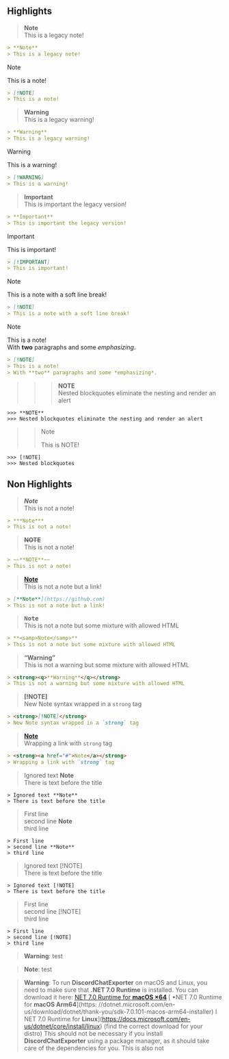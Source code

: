 ## Highlights

> **Note**  
> This is a legacy note!

```markdown
> **Note**  
> This is a legacy note!
```

> [!NOTE]  
> This is a note!

```markdown
> [!NOTE]  
> This is a note!
```

> **Warning**  
> This is a legacy warning!

```markdown
> **Warning**  
> This is a legacy warning!
```

> [!WARNING]  
> This is a warning!

```markdown
> [!WARNING]  
> This is a warning!
```

> **Important**  
> This is important the legacy version!

```markdown
> **Important**  
> This is important the legacy version!
```

> [!IMPORTANT]  
> This is important!

```markdown
> [!IMPORTANT]  
> This is important!
```

> [!NOTE]
> This is a note with a soft line break!

```markdown
> [!NOTE]
> This is a note with a soft line break!
```

> [!NOTE]  
> This is a note!  
> With **two** paragraphs and some *emphasizing*.

```markdown
> [!NOTE]  
> This is a note!
> With **two** paragraphs and some *emphasizing*.
```

>>> **NOTE**  
>>> Nested blockquotes eliminate the nesting and render an alert

```
>>> **NOTE**  
>>> Nested blockquotes eliminate the nesting and render an alert
```

>>> [!NOTE]  
>>> This is NOTE!

```
>>> [!NOTE]  
>>> Nested blockquotes
```

## Non Highlights

> ***Note***  
> This is not a note!

```markdown
> ***Note***  
> This is not a note!
```

> ~~**NOTE**~~  
> This is not a note!

```markdown
> ~~**NOTE**~~  
> This is not a note!
```

> [**Note**](https://github.com)  
> This is not a note but a link!

```markdown
> [**Note**](https://github.com)  
> This is not a note but a link!
```

> **<samp>Note</samp>**  
> This is not a note but some mixture with allowed HTML

```markdown
> **<samp>Note</samp>**  
> This is not a note but some mixture with allowed HTML
```

> <strong><q>**Warning**</q></strong>  
> This is not a warning but some mixture with allowed HTML

```markdown
> <strong><q>**Warning**</q></strong>  
> This is not a warning but some mixture with allowed HTML
```

> <strong>[!NOTE]</strong>  
> New Note syntax wrapped in a `strong` tag

```markdown
> <strong>[!NOTE]</strong>  
> New Note syntax wrapped in a `strong` tag
```

> <strong><a href="#">Note</a></strong>  
> Wrapping a link with `strong` tag

```markdown
> <strong><a href="#">Note</a></strong>  
> Wrapping a link with `strong` tag
```

> Ignored text **Note**  
> There is text before the title

```
> Ignored text **Note**  
> There is text before the title
```

> First line   
> second line **Note**  
> third line

```
> First line   
> second line **Note**  
> third line
```

> Ignored text [!NOTE]  
> There is text before the title

```
> Ignored text [!NOTE]  
> There is text before the title
```

> First line   
> second line [!NOTE]  
> third line

```
> First line   
> second line [!NOTE]  
> third line
```

> **Warning**:
> test

> **Note**:
> test


> **Warning**:
> To run **DiscordChatExporter** on macOS and Linux, you need to make sure that **.NET 7.0 Runtime** is installed.
> You can download it here:
[ NET 7.0 Runtime for **macOS ×64**](https://dotnet.microsoft.com/en-us/download/dotnet/thank-you/sdk-7.0.101-macos-×64-installer)
[ •NET 7.0 Runtime for **macOS Arm64**](https: //dotnet.microsoft.com/en-us/download/dotnet/thank-you/sdk-7.0.101-macos-arm64-installer)
I NET 7.0 Runtime for **Linux**](https://docs.microsoft.com/en-us/dotnet/core/install/linux) (find the correct download for your distro)
> This should not be necessary if you install **DiscordChatExporter** using a package manager, as it should take care of the dependencies for you.
> This is also not







